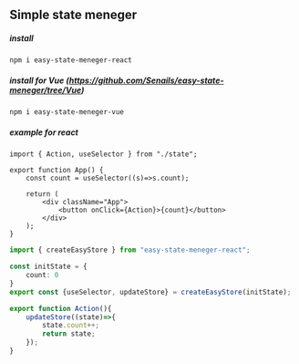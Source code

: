 ## Simple state meneger
##### install
```
npm i easy-state-meneger-react
```
##### install for Vue (https://github.com/Senails/easy-state-meneger/tree/Vue)
```
npm i easy-state-meneger-vue
```


##### example for react
```tsx
import { Action, useSelector } from "./state";

export function App() {
    const count = useSelector((s)=>s.count);

    return (
        <div className="App">
            <button onClick={Action}>{count}</button>
        </div>
    );
}
```

```ts
import { createEasyStore } from "easy-state-meneger-react";

const initState = {
    count: 0
}
export const {useSelector, updateStore} = createEasyStore(initState);

export function Action(){
    updateStore((state)=>{
        state.count++;
        return state;
    });
}
```  
